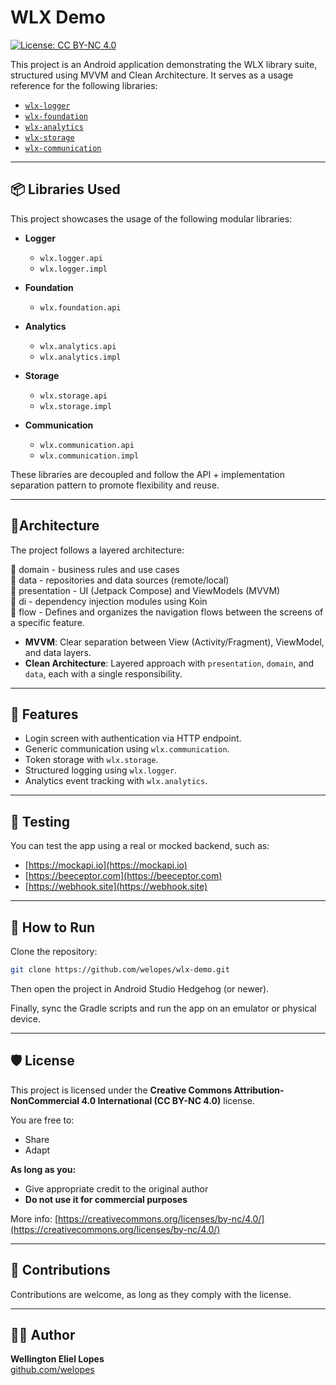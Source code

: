 # WLX Demo

[![License: CC BY-NC 4.0](https://img.shields.io/badge/License-CC%20BY--NC%204.0-lightgrey.svg)](https://creativecommons.org/licenses/by-nc/4.0/)

This project is an Android application demonstrating the WLX library suite, structured using MVVM and Clean Architecture. It serves as a usage reference for the following libraries:

- [`wlx-logger`](https://github.com/welopes/wlx-logger)
- [`wlx-foundation`](https://github.com/welopes/wlx-foundation)
- [`wlx-analytics`](https://github.com/welopes/wlx-analytics)
- [`wlx-storage`](https://github.com/welopes/wlx-storage)
- [`wlx-communication`](https://github.com/welopes/wlx-communication)

---

## 📦 Libraries Used

This project showcases the usage of the following modular libraries:

- **Logger**
    - `wlx.logger.api`
    - `wlx.logger.impl`

- **Foundation**
    - `wlx.foundation.api`

- **Analytics**
    - `wlx.analytics.api`
    - `wlx.analytics.impl`

- **Storage**
    - `wlx.storage.api`
    - `wlx.storage.impl`

- **Communication**
    - `wlx.communication.api`
    - `wlx.communication.impl`

These libraries are decoupled and follow the API + implementation separation pattern to promote flexibility and reuse.

---

## 🧱Architecture

The project follows a layered architecture:

📁 domain       - business rules and use cases  
📁 data         - repositories and data sources (remote/local)  
📁 presentation - UI (Jetpack Compose) and ViewModels (MVVM)  
📁 di           - dependency injection modules using Koin  
📁 flow         - Defines and organizes the navigation flows between the screens of a specific feature.

- **MVVM**: Clear separation between View (Activity/Fragment), ViewModel, and data layers.
- **Clean Architecture**: Layered approach with `presentation`, `domain`, and `data`, each with a single responsibility.

---

## 🚀 Features

- Login screen with authentication via HTTP endpoint.
- Generic communication using `wlx.communication`.
- Token storage with `wlx.storage`.
- Structured logging using `wlx.logger`.
- Analytics event tracking with `wlx.analytics`.

---

## 🧪 Testing

You can test the app using a real or mocked backend, such as:

- [https://mockapi.io](https://mockapi.io)
- [https://beeceptor.com](https://beeceptor.com)
- [https://webhook.site](https://webhook.site)

---

## 🚀 How to Run
Clone the repository:

```bash
git clone https://github.com/welopes/wlx-demo.git  
``` 
Then open the project in Android Studio Hedgehog (or newer).

Finally, sync the Gradle scripts and run the app on an emulator or physical device.

---

## 🛡️ License

This project is licensed under the **Creative Commons Attribution-NonCommercial 4.0 International (CC BY-NC 4.0)** license.

You are free to:

- Share
- Adapt

**As long as you:**

- Give appropriate credit to the original author
- **Do not use it for commercial purposes**

More info: [https://creativecommons.org/licenses/by-nc/4.0/](https://creativecommons.org/licenses/by-nc/4.0/)

---

## 🤝 Contributions

Contributions are welcome, as long as they comply with the license.

---

## 👨‍💻 Author

**Wellington Eliel Lopes**  
[github.com/welopes](https://github.com/welopes)